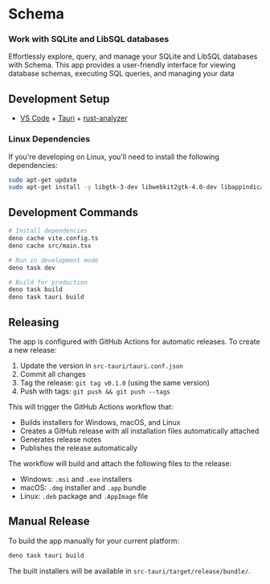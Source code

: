 # Schema

### Work with SQLite and LibSQL databases

Effortlessly explore, query, and manage your SQLite and LibSQL databases with Schema.
This app provides a user-friendly interface for viewing database schemas, executing SQL queries, and managing your data

## Development Setup

- [VS Code](https://code.visualstudio.com/) + [Tauri](https://marketplace.visualstudio.com/items?itemName=tauri-apps.tauri-vscode) + [rust-analyzer](https://marketplace.visualstudio.com/items?itemName=rust-lang.rust-analyzer)

### Linux Dependencies

If you're developing on Linux, you'll need to install the following dependencies:

```bash
sudo apt-get update
sudo apt-get install -y libgtk-3-dev libwebkit2gtk-4.0-dev libappindicator3-dev librsvg2-dev patchelf libsoup-3.0-dev
```

## Development Commands

```bash
# Install dependencies
deno cache vite.config.ts
deno cache src/main.tsx

# Run in development mode
deno task dev

# Build for production
deno task build
deno task tauri build
```

## Releasing

The app is configured with GitHub Actions for automatic releases. To create a new release:

1. Update the version in `src-tauri/tauri.conf.json`
2. Commit all changes
3. Tag the release: `git tag v0.1.0` (using the same version)
4. Push with tags: `git push && git push --tags`

This will trigger the GitHub Actions workflow that:
- Builds installers for Windows, macOS, and Linux
- Creates a GitHub release with all installation files automatically attached
- Generates release notes
- Publishes the release automatically

The workflow will build and attach the following files to the release:
- Windows: `.msi` and `.exe` installers
- macOS: `.dmg` installer and `.app` bundle
- Linux: `.deb` package and `.AppImage` file

## Manual Release

To build the app manually for your current platform:

```bash
deno task tauri build
```

The built installers will be available in `src-tauri/target/release/bundle/`.
